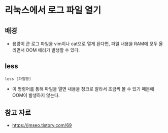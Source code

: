 # 리눅스에서 로그 파일 열기

## 배경

- 용량이 큰 로그 파일을 vim이나 cat으로 열게 된다면, 파일 내용을 RAM에 모두 올리면서 OOM 에러가 발생할 수 있다.

## less

```shell
less [파일명]
```

- 이 명령어를 통해 파일을 열면 내용을 청크로 잘라서 조금씩 볼 수 있기 때문에 OOM이 발생하지 않는다.

## 참고 자료

- https://jmseo.tistory.com/69